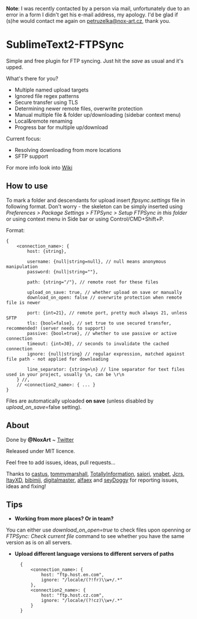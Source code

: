 **Note**: I was recently contacted by a person via mail, unfortunately due to an error in a form I didn't get his e-mail address, my apology. I'd be glad if (s)he would contact me again on petruzelka@nox-art.cz, thank you.

SublimeText2-FTPSync
====================

Simple and free plugin for FTP syncing. Just hit the _save_ as usual and it's upped.

What's there for you?
* Multiple named upload targets
* Ignored file regex patterns
* Secure transfer using TLS
* Determining newer remote files, overwrite protection
* Manual multiple file & folder up/downloading (sidebar context menu)
* Local&remote renaming
* Progress bar for multiple up/download

Current focus:
* Resolving downloading from more locations
* SFTP support


For more info look into [Wiki](https://github.com/NoxArt/SublimeText2-FTPSync/wiki/_pages)


How to use
----------

To mark a folder and descendants for upload insert *ftpsync.settings* file in following format. Don't worry - the skeleton can be simply inserted using *Preferences > Package Settings > FTPSync > Setup FTPSync in this folder* or using context menu in Side bar or using Control/CMD+Shift+P.

Format:

    {
    	<connection_name>: {
    		host: {string},

    		username: {null|string=null}, // null means anonymous manipulation
    		password: {null|string=""},

    		path: {string="/"}, // remote root for these files

            upload_on_save: true, // whether upload on save or manually
            download_on_open: false // overwrite protection when remote file is newer

    		port: {int=21}, // remote port, pretty much always 21, unless SFTP
    		tls: {bool=false}, // set true to use secured transfer, recommended! (server needs to support)
            passive: {bool=true}, // whether to use passive or active connection
    		timeout: {int=30}, // seconds to invalidate the cached connection
    		ignore: {null|string} // regular expression, matched against file path - not applied for downloading

            line_separator: {string=\n} // line separator for text files used in your project, usually \n, can be \r\n
    	} //,
        // <connection2_name>: { ... }
    }

Files are automatically uploaded **on save** (unless disabled by _upload\_on\_save_=false setting).



About
-----

Done by **@NoxArt** ~ [Twitter](https://twitter.com/#!/NoxArt)

Released under MIT licence.

Feel free to add issues, ideas, pull requests...

Thanks to [castus](https://github.com/castus), [tommymarshall](https://github.com/tommymarshall), [TotallyInformation](https://github.com/TotallyInformation), [saiori](https://github.com/saiori), [vnabet](https://github.com/vnabet), [Jcrs](https://github.com/Jcrs), [ItayXD](https://github.com/ItayXD), [bibimij](https://github.com/bibimij), [digitalmaster](https://github.com/digitalmaster), [alfaex](https://github.com/alfaex) and [seyDoggy](https://github.com/seyDoggy) for reporting issues, ideas and fixing!



Tips
----

* **Working from more places? Or in team?**

You can either use *download_on_open=true* to check files upon openning or *FTPSync: Check current file* command to see whether you have the same version as is on all servers.

* **Upload different language versions to different servers of paths**

        {
        	<connection_name>: {
        		host: "ftp.host.en.com",
        		ignore: "/locale/(?!fr)\\w+/.*"
        	},
        	<connection2_name>: {
        		host: "ftp.host.cz.com",
        		ignore: "/locale/(?!cz)\\w+/.*"
        	}
        }
